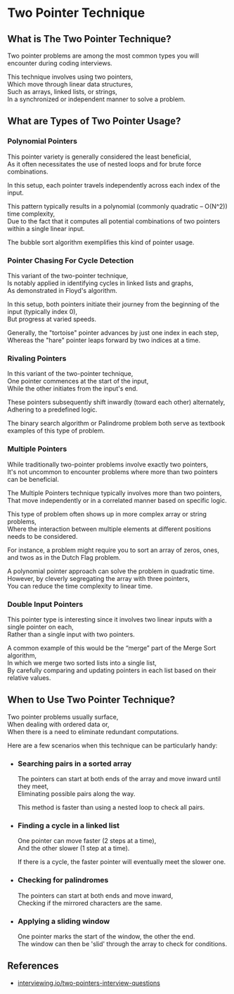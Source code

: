 # Two Pointer Technique

## What is The Two Pointer Technique?

Two pointer problems are among the most common types you will encounter during coding interviews.

This technique involves using two pointers,  
Which move through linear data structures,  
Such as arrays, linked lists, or strings,  
In a synchronized or independent manner to solve a problem.

## What are Types of Two Pointer Usage?

### Polynomial Pointers

This pointer variety is generally considered the least beneficial,  
As it often necessitates the use of nested loops and for brute force combinations.

In this setup, each pointer travels independently across each index of the input.

This pattern typically results in a polynomial (commonly quadratic – O(N^2)) time complexity,  
Due to the fact that it computes all potential combinations of two pointers within a single linear input.

The bubble sort algorithm exemplifies this kind of pointer usage.

### Pointer Chasing For Cycle Detection

This variant of the two-pointer technique,  
Is notably applied in identifying cycles in linked lists and graphs,  
As demonstrated in Floyd's algorithm.

In this setup, both pointers initiate their journey from the beginning of the input (typically index 0),  
But progress at varied speeds.

Generally, the "tortoise" pointer advances by just one index in each step,  
Whereas the "hare" pointer leaps forward by two indices at a time.

### Rivaling Pointers

In this variant of the two-pointer technique,  
One pointer commences at the start of the input,  
While the other initiates from the input's end.

These pointers subsequently shift inwardly (toward each other) alternately,  
Adhering to a predefined logic.

The binary search algorithm or Palindrome problem both serve as textbook examples of this type of problem.

### Multiple Pointers

While traditionally two-pointer problems involve exactly two pointers,  
It's not uncommon to encounter problems where more than two pointers can be beneficial.

The Multiple Pointers technique typically involves more than two pointers,  
That move independently or in a correlated manner based on specific logic.

This type of problem often shows up in more complex array or string problems,  
Where the interaction between multiple elements at different positions needs to be considered.

For instance, a problem might require you to sort an array of zeros, ones, and twos as in the Dutch Flag problem.

A polynomial pointer approach can solve the problem in quadratic time.  
However, by cleverly segregating the array with three pointers,  
You can reduce the time complexity to linear time.

### Double Input Pointers

This pointer type is interesting since it involves two linear inputs with a single pointer on each,  
Rather than a single input with two pointers.

A common example of this would be the “merge” part of the Merge Sort algorithm,  
In which we merge two sorted lists into a single list,  
By carefully comparing and updating pointers in each list based on their relative values.

## When to Use Two Pointer Technique?

Two pointer problems usually surface,  
When dealing with ordered data or,  
When there is a need to eliminate redundant computations.

Here are a few scenarios when this technique can be particularly handy:

- ### Searching pairs in a sorted array

  The pointers can start at both ends of the array and move inward until they meet,  
  Eliminating possible pairs along the way.

  This method is faster than using a nested loop to check all pairs.

- ### Finding a cycle in a linked list

  One pointer can move faster (2 steps at a time),  
  And the other slower (1 step at a time).

  If there is a cycle, the faster pointer will eventually meet the slower one.

- ### Checking for palindromes

  The pointers can start at both ends and move inward,  
  Checking if the mirrored characters are the same.

- ### Applying a sliding window

  One pointer marks the start of the window, the other the end.  
  The window can then be 'slid' through the array to check for conditions.

## References

- [interviewing.io/two-pointers-interview-questions](https://interviewing.io/two-pointers-interview-questions)
